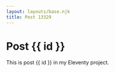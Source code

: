 ```yaml
---
layout: layouts/base.njk
title: Post 13329
---
```


# Post {{ id }}

This is post {{ id }} in my Eleventy project.
